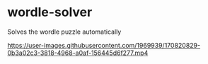 # wordle-solver
Solves the wordle puzzle automatically


https://user-images.githubusercontent.com/1969939/170820829-0b3a02c3-3818-4968-a0af-156445d6f277.mp4

